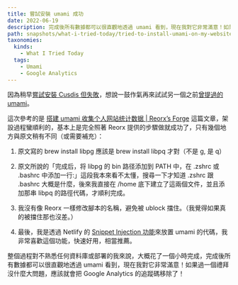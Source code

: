 ```yaml
---
title: 嘗試安裝 umami 成功
date: 2022-06-19
description: 完成後所有數據都可以很直觀地透過 umami 看到，現在我對它非常滿意！如果過一個禮拜沒什麼大問題，應該就會把 Google Analytics 的追蹤碼移除了！
path: snapshots/what-i-tried-today/tried-to-install-umami-on-my-websites
taxonomies:
  kinds: 
    - What I Tried Today
  tags: 
    - Umami
    - Google Analytics
---
```


因為稍早[嘗試安裝 Cusdis 但失敗](@/snapshots/tried-tried-to-install-cusdis-but-failed.md)，想說一鼓作氣再來試試另一個之前[曾提過的 umami](@/snapshots/why-why-do-i-want-to-try-umami.md)。

這次參考的是 [搭建 umami 收集个人网站统计数据 | Reorx’s Forge](https://reorx.com/blog/deploy-umami-for-personal-website/) 這篇文章，架設過程蠻順利的，基本上是完全照著 Reorx 提供的步驟做就成功了，只有幾個地方與原文稍有不同（或需要補充）：

1. 原文寫的 brew install libpg 應該是 brew install libpq 才對（不是 g, 是 q）

2. 原文所說的「完成后，将 libpg 的 bin 路径添加到 PATH 中，在 .zshrc 或 .bashrc 中添加一行:」這段我本來看不太懂，搜尋一下才知道 .zshrc 跟 .bashrc 大概是什麼，後來我直接在 /home 底下建立了這兩個文件，並且添加那串 libpq 的路徑代碼，才順利完成。

3. 我沒有像 Reorx 一樣修改腳本的名稱，避免被 ublock 擋住。（我覺得如果真的被擋住那也沒差。）

4. 最後，我是透過 Netlify 的 [Snippet Injection 功能](https://docs.netlify.com/site-deploys/post-processing/snippet-injection/)來放置 umami 的代碼，我非常喜歡這個功能，快速好用，相當推薦。

整個過程對不熟悉任何資料庫或部署的我來說，大概花了一個小時完成，完成後所有數據都可以很直觀地透過 umami 看到，現在我對它非常滿意！如果過一個禮拜沒什麼大問題，應該就會把 Google Analytics 的追蹤碼移除了！

